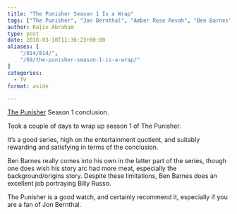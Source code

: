 ```yaml
---
title: "The Punisher Season 1 Is a Wrap"
tags: ["The Punisher", "Jon Bernthal", "Amber Rose Revah", "Ben Barnes"]
author: Rajiv Abraham
type: post
date: 2018-03-10T11:36:23+00:00
aliases: [
    "/814/814/",
    "/69/the-punisher-season-1-is-a-wrap/"
]
categories:
  - TV
format: aside

---
```

<a href="https://www.imdb.com/title/tt5675620/" target="_blank" rel="noopener">The Punisher</a> Season 1 conclusion.

<p style="text-align: left;">
  Took a couple of days to wrap up season 1 of The Punisher.
</p>

<p style="text-align: left;">
  It&#8217;s a good series, high on the entertainment quotient, and suitably rewarding and satisfying in terms of the conclusion.
</p>

<p style="text-align: left;">
  Ben Barnes really comes into his own in the latter part of the series, though one does wish his story arc had more meat, especially the background/origins story. Despite these limitations, Ben Barnes does an excellent job portraying Billy Russo.
</p>

<p style="text-align: left;">
  The Punisher is a good watch, and certainly recommend it, especially if you are a fan of Jon Bernthal.
</p>
